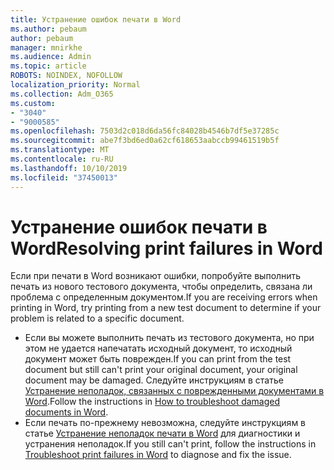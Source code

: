 ```yaml
---
title: Устранение ошибок печати в Word
ms.author: pebaum
author: pebaum
manager: mnirkhe
ms.audience: Admin
ms.topic: article
ROBOTS: NOINDEX, NOFOLLOW
localization_priority: Normal
ms.collection: Adm_O365
ms.custom:
- "3040"
- "9000585"
ms.openlocfilehash: 7503d2c018d6da56fc84028b4546b7df5e37285c
ms.sourcegitcommit: abe7f3bd6ed0a62cf618653aabccb99461519b5f
ms.translationtype: MT
ms.contentlocale: ru-RU
ms.lasthandoff: 10/10/2019
ms.locfileid: "37450013"
---
```

# <a name="resolving-print-failures-in-word"></a><span data-ttu-id="6fdd9-102">Устранение ошибок печати в Word</span><span class="sxs-lookup"><span data-stu-id="6fdd9-102">Resolving print failures in Word</span></span>

<span data-ttu-id="6fdd9-103">Если при печати в Word возникают ошибки, попробуйте выполнить печать из нового тестового документа, чтобы определить, связана ли проблема с определенным документом.</span><span class="sxs-lookup"><span data-stu-id="6fdd9-103">If you are receiving errors when printing in Word, try printing from a new test document to determine if your problem is related to a specific document.</span></span>

- <span data-ttu-id="6fdd9-104">Если вы можете выполнить печать из тестового документа, но при этом не удается напечатать исходный документ, то исходный документ может быть поврежден.</span><span class="sxs-lookup"><span data-stu-id="6fdd9-104">If you can print from the test document but still can't print your original document, your original document may be damaged.</span></span> <span data-ttu-id="6fdd9-105">Следуйте инструкциям в статье [Устранение неполадок, связанных с поврежденными документами в Word](https://docs.microsoft.com/office/troubleshoot/word/damaged-documents-in-word#update-microsoft-office-and-windows).</span><span class="sxs-lookup"><span data-stu-id="6fdd9-105">Follow the instructions in [How to troubleshoot damaged documents in Word](https://docs.microsoft.com/office/troubleshoot/word/damaged-documents-in-word#update-microsoft-office-and-windows).</span></span>
- <span data-ttu-id="6fdd9-106">Если печать по-прежнему невозможна, следуйте инструкциям в статье [Устранение неполадок печати в Word](https://docs.microsoft.com/office/troubleshoot/word/print-failures-in-word) для диагностики и устранения неполадок.</span><span class="sxs-lookup"><span data-stu-id="6fdd9-106">If you still can't print, follow the instructions in [Troubleshoot print failures in Word](https://docs.microsoft.com/office/troubleshoot/word/print-failures-in-word) to diagnose and fix the issue.</span></span>